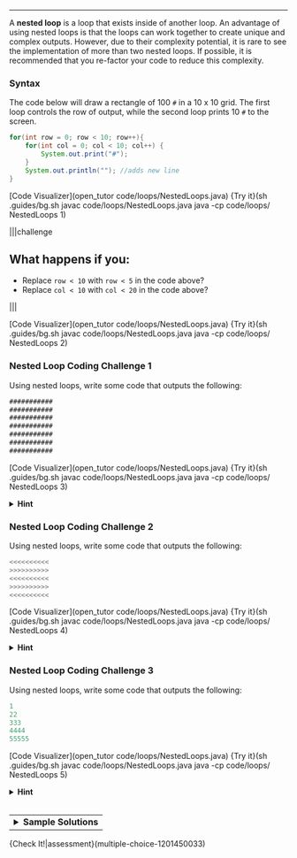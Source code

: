 ---

A **nested loop** is a loop that exists inside of another loop. An advantage of using nested loops is that the loops can work together to create unique and complex outputs. However, due to their complexity potential, it is rare to see the implementation of more than two nested loops. If possible, it is recommended that you re-factor your code to reduce this complexity.

### Syntax
The code below will draw a rectangle of 100 `#` in a 10 x 10 grid. The first loop controls the row of output, while the second loop prints 10 `#` to the screen.

```java
for(int row = 0; row < 10; row++){
    for(int col = 0; col < 10; col++) {
        System.out.print("#");
    }
    System.out.println(""); //adds new line
}
```

[Code Visualizer](open_tutor code/loops/NestedLoops.java)
{Try it}(sh .guides/bg.sh javac code/loops/NestedLoops.java java -cp code/loops/ NestedLoops 1)

|||challenge
## What happens if you:
* Replace `row < 10` with `row < 5` in the code above?
* Replace `col < 10` with `col < 20` in the code above?

|||

[Code Visualizer](open_tutor code/loops/NestedLoops.java)
{Try it}(sh .guides/bg.sh javac code/loops/NestedLoops.java java -cp code/loops/ NestedLoops 2)

### Nested Loop Coding Challenge 1
Using nested loops, write some code that outputs the following:

```java
###########
###########
###########
###########
###########
###########
###########
```

[Code Visualizer](open_tutor code/loops/NestedLoops.java)
{Try it}(sh .guides/bg.sh javac code/loops/NestedLoops.java java -cp code/loops/ NestedLoops 3)

<details><summary><b>Hint</b></summary>The output is the same character (<code>#</code>). Make sure that your nested loops have the right numbers in the boolean expressions to get the appropriate number of rows and columns.</details>

### Nested Loop Coding Challenge 2
Using nested loops, write some code that outputs the following:

```java
<<<<<<<<<<
>>>>>>>>>>
<<<<<<<<<<
>>>>>>>>>>
<<<<<<<<<<
```

[Code Visualizer](open_tutor code/loops/NestedLoops.java)
{Try it}(sh .guides/bg.sh javac code/loops/NestedLoops.java java -cp code/loops/ NestedLoops 4)

<details><summary><b>Hint</b></summary>The output is a <code>&lt;</code> when the outer loop variable is even (0, 2, 4) and a <code>&gt;</code> when the outer loop variable is odd (1, 3).</details>

### Nested Loop Coding Challenge 3
Using nested loops, write some code that outputs the following:

```java
1
22
333
4444
55555
```

[Code Visualizer](open_tutor code/loops/NestedLoops.java)
{Try it}(sh .guides/bg.sh javac code/loops/NestedLoops.java java -cp code/loops/ NestedLoops 5)
  
<details><summary><b>Hint</b></summary>Note how the pattern goes from <code>1</code> to <code>5</code> starting on line 1 (through line 5) and prints the line number equal to the amount of times as that numbered line. First, the outer loop should start at <code>1</code>. Second, the inner loop should run the same amount of times as the row number up to the row number's limit.</details><br>
  
<table><tbody ><tr><td><details><summary>
	<b>Sample Solutions</b>
</summary><br>
  There are <i>multiple</i> ways to solve the challenges above but here are some sample solutions using various combinations of <code>for</code> and <code>while</code> loops:
  
```java
int row = 0;
while (row < 7) {
  int col = 0;
  while (col < 11) {
    System.out.print("#");
    col++;
  }
 System.out.println("");
  row++;
}
```

```java
for (int row = 0; row < 5; row++) {
  if (row % 2 == 0) {
    int col = 0;
    while (col < 10) {
      System.out.print("<");
      col++;
    }
    System.out.println("");
  }
  else {
    int col = 0;
    while (col < 10) {
      System.out.print(">");
      col++;
    }
    System.out.println("");
  }
}
```
  
```java
for (int row = 1; row <= 5; row++) {
  for (int col = 1; col <= row; col++) {
    System.out.print(row);
  }
  System.out.println("");
}
```

</details></td></tr></tbody>
</table>
  
{Check It!|assessment}(multiple-choice-1201450033)
